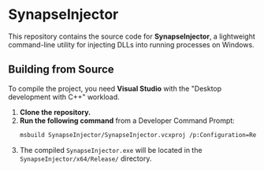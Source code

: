 # SynapseInjector

This repository contains the source code for **SynapseInjector**, a lightweight command-line utility for injecting DLLs into running processes on Windows.

## Building from Source

To compile the project, you need **Visual Studio** with the "Desktop development with C++" workload.

1.  **Clone the repository.**
2.  **Run the following command** from a Developer Command Prompt:
    ```sh
    msbuild SynapseInjector/SynapseInjector.vcxproj /p:Configuration=Release /p:Platform=x64
    ```
3.  The compiled `SynapseInjector.exe` will be located in the `SynapseInjector/x64/Release/` directory.

